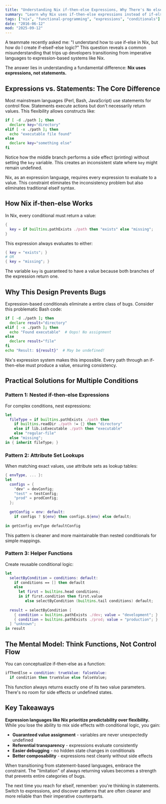 ```yaml
---
title: "Understanding Nix if-then-else Expressions, Why There's No elseif and How to Work Around It"
summary: "Learn why Nix uses if-then-else expressions instead of if-elseif-else statements, and discover practical patterns for handling multiple conditions in expression-based languages."
tags: ["nix", "functional-programming", "expressions", "conditionals"]
date: "2016-06-12"
mod: "2025-09-12"
---
```


A teammate recently asked me: "I understand how to use if-else in Nix, but how do I create if-elseif-else logic?" This question reveals a common misunderstanding that trips up developers transitioning from imperative languages to expression-based systems like Nix.

The answer lies in understanding a fundamental difference: **Nix uses expressions, not statements.**

## Expressions vs. Statements: The Core Difference

Most mainstream languages (Perl, Bash, JavaScript) use statements for control flow. Statements execute actions but don't necessarily return values. This flexibility allows constructs like:

```bash
if [ -d ./path ]; then
  declare key="directory"
elif [ -x ./path ]; then
  echo "executable file found"
else  
  declare key="something else"
fi
```

Notice how the middle branch performs a side effect (printing) without setting the `key` variable. This creates an inconsistent state where `key` might remain undefined.

Nix, as an expression language, requires every expression to evaluate to a value. This constraint eliminates the inconsistency problem but also eliminates traditional elseif syntax.

## How Nix if-then-else Works

In Nix, every conditional must return a value:

```nix
{
  key = if builtins.pathExists ./path then "exists" else "missing";
}
```

This expression always evaluates to either:
```nix
{ key = "exists"; }
# OR  
{ key = "missing"; }
```

The variable `key` is guaranteed to have a value because both branches of the expression return one.

## Why This Design Prevents Bugs

Expression-based conditionals eliminate a entire class of bugs. Consider this problematic Bash code:

```bash
if [ -d ./path ]; then
  declare result="directory"  
elif [ -x ./path ]; then
  echo "Found executable"  # Oops! No assignment
else
  declare result="file"
fi
echo "Result: ${result}"  # May be undefined!
```

Nix's expression system makes this impossible. Every path through an if-then-else must produce a value, ensuring consistency.

## Practical Solutions for Multiple Conditions

### Pattern 1: Nested if-then-else Expressions

For complex conditions, nest expressions:

```nix
let
  fileType = if builtins.pathExists ./path then
    if builtins.readDir ./path != {} then "directory"
    else if lib.isExecutable ./path then "executable"  
    else "regular-file"
  else "missing";
in { inherit fileType; }
```

### Pattern 2: Attribute Set Lookups

When matching exact values, use attribute sets as lookup tables:

```nix  
{ envType, ... }:
let
  configs = {
    "dev" = devConfig;
    "test" = testConfig; 
    "prod" = prodConfig;
  };
  
  getConfig = env: default:
    if configs ? ${env} then configs.${env} else default;
    
in getConfig envType defaultConfig
```

This pattern is cleaner and more maintainable than nested conditionals for simple mappings.

### Pattern 3: Helper Functions

Create reusable conditional logic:

```nix
let
  selectByCondition = conditions: default:
    if conditions == [] then default
    else 
      let first = builtins.head conditions;
      in if first.condition then first.value 
         else selectByCondition (builtins.tail conditions) default;
         
  result = selectByCondition [
    { condition = builtins.pathExists ./dev; value = "development"; }
    { condition = builtins.pathExists ./prod; value = "production"; }
  ] "unknown";
in result
```

## The Mental Model: Think Functions, Not Control Flow

You can conceptualize if-then-else as a function:

```nix
ifThenElse = condition: trueValue: falseValue:
  if condition then trueValue else falseValue;
```

This function always returns exactly one of its two value parameters. There's no room for side effects or undefined states.

## Key Takeaways

**Expression languages like Nix prioritize predictability over flexibility.** While you lose the ability to mix side effects with conditional logic, you gain:

- **Guaranteed value assignment** - variables are never unexpectedly undefined
- **Referential transparency** - expressions evaluate consistently  
- **Easier debugging** - no hidden state changes in conditionals
- **Better composability** - expressions nest cleanly without side effects

When transitioning from statement-based languages, embrace the constraint. The "limitation" of always returning values becomes a strength that prevents entire categories of bugs.

The next time you reach for elseif, remember: you're thinking in statements. Switch to expressions, and discover patterns that are often cleaner and more reliable than their imperative counterparts.
